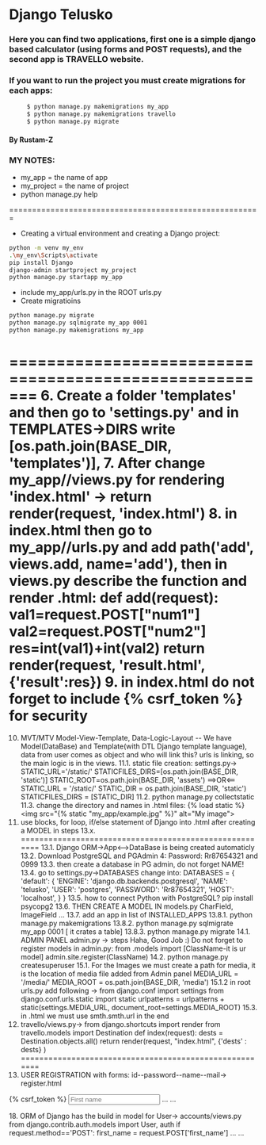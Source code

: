 # Django Telusko
### Here you can find two applications, first one is a simple django based calculator (using forms and POST requests), and the second app is TRAVELLO website.
### If you want to run the project you must create migrations for each apps:
``` bash
     $ python manage.py makemigrations my_app
     $ python manage.py makemigrations travello
     $ python manage.py migrate
```
#### By Rustam-Z

###      MY NOTES:
  
- my_app = the name of app
- my_project = the name of project
- python manage.py help

=======================================================
- Creating a virtual environment and creating a Django project:
``` bash
python -m venv my_env
.\my_env\Scripts\activate
pip install Django
django-admin startproject my_project
python manage.py startapp my_app
```
- include my_app/urls.py in the ROOT urls.py
- Create migratioins
``` bash 
python manage.py migrate
python manage.py sqlmigrate my_app 0001
python manage.py makemigrations my_app
```
=======================================================
6. Create a folder 'templates' and then go to 'settings.py'
and in TEMPLATES->DIRS write [os.path.join(BASE_DIR, 'templates')],
7. After change my_app//views.py for rendering 'index.html' -> 
return render(request, 'index.html')
8. in index.html <from action='add' method='POST'> then go to my_app//urls.py and add path('add', views.add, name='add'), then in views.py describe the function and render .html:
  def add(request):
      val1=request.POST["num1"]
      val2=request.POST["num2"]
      res=int(val1)+int(val2)
      return render(request, 'result.html', {'result':res})
9. in index.html do not forget to include {% csrf_token %} for security 
=======================================================
10. MVT/MTV Model-View-Template, Data-Logic-Layout -- We have Model(DataBase) and Template(with DTL Django template language), data from user comes as object and who   will link this? urls is linking, so the main logic is in the views.
11.1. static file creation: settings.py->
  STATIC_URL='/static/' 
  STATICFILES_DIRS=[os.path.join(BASE_DIR, 'static')]
  STATIC_ROOT=os.path.join(BASE_DIR, 'assets')
  ==>OR<==
  STATIC_URL = '/static/'
  STATIC_DIR = os.path.join(BASE_DIR, 'static')
  STATICFILES_DIRS = [STATIC_DIR]
11.2. python manage.py collectstatic
11.3. change the directory and names in .html files:
  {% load static %}
  <img src="{% static "my_app/example.jpg" %}" alt="My image">
12. use blocks, for loop, if/else statement of Django into .html after creating a MODEL in steps 13.x.
=======================================================
13.1. Django ORM->App<-->DataBase is being created automaticly
13.2. Download PostgreSQL and PGAdmin 4: Password: Rr87654321 and 0999
13.3. then create a database in PG admin, do not forget NAME!
13.4. go to settings.py->DATABASES change into:
  DATABASES = {
    'default': {
        'ENGINE': 'django.db.backends.postgresql',
        'NAME': 'telusko', 
        'USER': 'postgres',
        'PASSWORD': 'Rr87654321',
        'HOST': 'localhost',
      }
  }
13.5. how to connect Python with PostgreSQL? pip install psycopg2
13.6. THEN CREATE A MODEL IN models.py
  CharField, ImageField ...
13.7. add an app in list of INSTALLED_APPS
13.8.1. python manage.py makemigrations
13.8.2. python manage.py sqlmigrate my_app 0001 [ it crates a table]
13.8.3. python manage.py migrate
14.1. ADMIN PANEL admin.py -> steps
  Haha, Good Job :) Do not forget to register models in admin.py:
    from .models import [ClassName-it is ur model]
    admin.site.register(ClassName)
14.2. python manage.py createsuperuser
15.1. For the Images we must create a path for media, it is the location of media file added from Admin panel
  MEDIA_URL = '/media/'
  MEDIA_ROOT = os.path.join(BASE_DIR, 'media')
15.1.2 in root urls.py add following ->
  from django.conf import settings
  from django.conf.urls.static import static
  urlpatterns = urlpatterns + static(settings.MEDIA_URL, document_root=settings.MEDIA_ROOT)
15.3. in .html we must use smth.smth.url in the end 
16. travello/views.py->
  from django.shortcuts import render
  from travello.models import Destination
  def index(request):
      dests = Destination.objects.all()
      return render(request, "index.html", {'dests' : dests} )
=======================================================
17. USER REGISTRATION with forms: id--password--name--mail-> register.html
  <form action="register" method="POST">
      {% csrf_token %}
      <input type="text" name="first_name" placeholder="First name">
      ... ...
  </form>
18. ORM of Django has the build in model for User-> accounts/views.py
  from django.contrib.auth.models import User, auth
  if request.method=='POST':
        first_name = request.POST['first_name']
        ... ...
        


